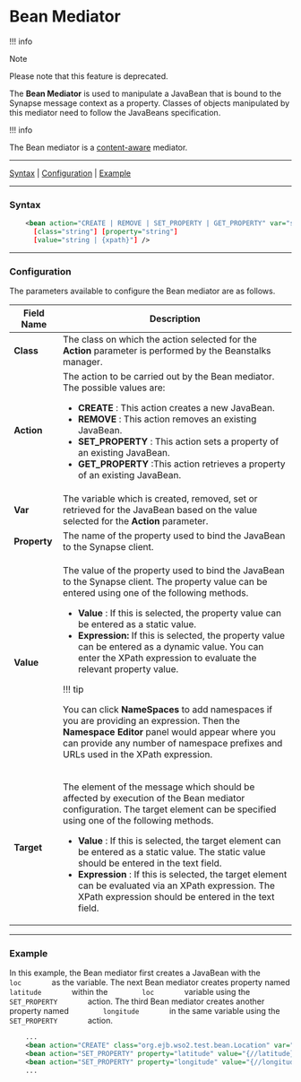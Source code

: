 # Bean Mediator

!!! info

Note

Please note that this feature is deprecated.


The **Bean Mediator** is used to manipulate a JavaBean that is bound to
the Synapse message context as a property. Classes of objects
manipulated by this mediator need to follow the JavaBeans specification.

!!! info

The Bean mediator is a
[content-aware](ESB-Mediators_119131045.html#ESBMediators-Content-awareness)
mediator.


------------------------------------------------------------------------

[Syntax](#BeanMediator-Syntax) \|
[Configuration](#BeanMediator-Configuration) \|
[Example](#BeanMediator-Example)

------------------------------------------------------------------------

### Syntax

``` xml
    <bean action="CREATE | REMOVE | SET_PROPERTY | GET_PROPERTY" var="string" 
      [class="string"] [property="string"] 
      [value="string | {xpath}"] />
```

  

------------------------------------------------------------------------

### Configuration

The parameters available to configure the Bean mediator are as follows.

<table>
<thead>
<tr class="header">
<th>Field Name</th>
<th>Description</th>
</tr>
</thead>
<tbody>
<tr class="odd">
<td><strong>Class</strong></td>
<td>The class on which the action selected for the <strong>Action</strong> parameter is performed by the Beanstalks manager.</td>
</tr>
<tr class="even">
<td><strong>Action</strong></td>
<td>The action to be carried out by the Bean mediator. The possible values are:
<ul>
<li><strong>CREATE</strong> : This action creates a new JavaBean.</li>
<li><strong>REMOVE</strong> : This action removes an existing JavaBean.</li>
<li><strong>SET_PROPERTY</strong> : This action sets a property of an existing JavaBean.</li>
<li><strong>GET_PROPERTY</strong> :This action retrieves a property of an existing JavaBean.</li>
</ul></td>
</tr>
<tr class="odd">
<td><strong>Var</strong></td>
<td>The variable which is created, removed, set or retrieved for the JavaBean based on the value selected for the <strong>Action</strong> parameter.</td>
</tr>
<tr class="even">
<td><strong>Property</strong></td>
<td>The name of the property used to bind the JavaBean to the Synapse client.</td>
</tr>
<tr class="odd">
<td><strong>Value</strong></td>
<td><div class="content-wrapper">
<p>The value of the property used to bind the JavaBean to the Synapse client. The property value can be entered using one of the following methods.</p>
<ul>
<li><strong>Value</strong> : If this is selected, the property value can be entered as a static value.</li>
<li><strong>Expression:</strong> If this is selected, the property value can be entered as a dynamic value. You can enter the XPath expression to evaluate the relevant property value.</li>
</ul>
!!! tip
<p>You can click <strong>NameSpaces</strong> to add namespaces if you are providing an expression. Then the <strong>Namespace Editor</strong> panel would appear where you can provide any number of namespace prefixes and URLs used in the XPath expression.</p>

</div></td>
</tr>
<tr class="even">
<td><strong>Target</strong></td>
<td><p>The element of the message which should be affected by execution of the Bean mediator configuration. The target element can be specified using one of the following methods.</p>
<ul>
<li><strong>Value</strong> : If this is selected, the target element can be entered as a static value. The static value should be entered in the text field.</li>
<li><strong>Expression</strong> : If this is selected, the target element can be evaluated via an XPath expression. The XPath expression should be entered in the text field.</li>
</ul></td>
</tr>
</tbody>
</table>

  

------------------------------------------------------------------------

### Example

In this example, the Bean mediator first creates a JavaBean with the
`         loc        ` as the variable. The next Bean mediator creates
property named `         latitude        ` within the
`         loc        ` variable using the
`         SET_PROPERTY        ` action. The third Bean mediator creates
another property named `         longitude        ` in the same variable
using the `         SET_PROPERTY        ` action.

``` xml
    ...     
    <bean action="CREATE" class="org.ejb.wso2.test.bean.Location" var="loc"></bean>
    <bean action="SET_PROPERTY" property="latitude" value="{//latitude}" var="loc" xmlns:ns3="http://org.apache.synapse/xsd"           xmlns:ns="http://org.apache.synapse/xsd"></bean>
    <bean action="SET_PROPERTY" property="longitude" value="{//longitude}" var="loc" xmlns:ns3="http://org.apache.synapse/xsd" xmlns:ns="http://org.apache.synapse/xsd"></bean>
    ...
```
